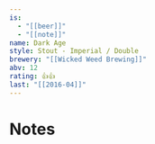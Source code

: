 ```yaml
---
is:
  - "[[beer]]"
  - "[[note]]"
name: Dark Age
style: Stout - Imperial / Double
brewery: "[[Wicked Weed Brewing]]"
abv: 12
rating: 👍👍
last: "[[2016-04]]"
---
```

# Notes

